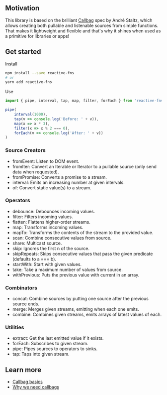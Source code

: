 ## Motivation

This library is based on the brilliant [Callbag](https://github.com/callbag/callbag) spec by André Staltz, which allows creating both pullable and listenable sources from simple functions. That makes it lightweight and flexible and that's why it shines when used as a primitive for libraries or apps!


## Get started

Install

```bash
npm install --save reactive-fns
# or
yarn add reactive-fns
```

Use

```typescript
import { pipe, interval, tap, map, filter, forEach } from 'reactive-fns'

pipe(
    interval(1000),
    tap(v => console.log('Before: ' + v)),
    map(x => x * 3),
    filter(x => x % 2 === 0),
    forEach(v => console.log('After: ' + v))
)
```


### Source Creators

- fromEvent: Listen to DOM event.
- fromIter: Convert an Iterable or Iterator to a pullable source (only send data when requested).
- fromPromise: Converts a promise to a stream.
- interval: Emits an increasing number at given intervals.
- of: Convert static value(s) to a stream.

### Operators

- debounce: Debounces incoming values.
- filter: Filters incoming values.
- flatten: Flattens higher-order streams.
- map: Transforms incoming values.
- mapTo: Transforms the contents of the stream to the provided value.
- scan: Combine consecutive values from source.
- share: Multicast source.
- skip: Ignores the first n of the source.
- skipRepeats: Skips consecutive values that pass the given predicate (defaults to a === b).
- startWith: Start with given values.
- take: Take a maximum number of values from source.
- withPrevious: Puts the previous value with current in an array.

### Combinators

- concat: Combine sources by putting one source after the previous source ends.
- merge: Merges given streams, emitting when each one emits.
- combine: Combines given streams, emits arrays of latest values of each.

### Utilities

- extract: Get the last emitted value if it exists.
- forEach: Subscribes to given stream.
- pipe: Pipes sources to operators to sinks.
- tap: Taps into given stream.


## Learn more

* [Callbag basics](https://github.com/staltz/callbag-basics)
* [Why we need callbags](https://staltz.com/why-we-need-callbags.html)
